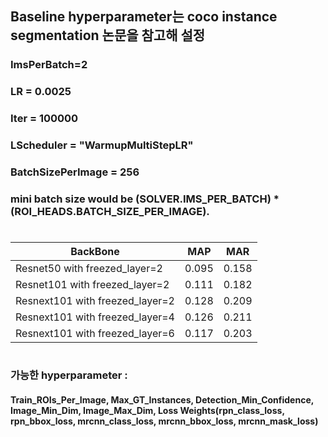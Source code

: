 ## Baseline hyperparameter는 coco instance segmentation 논문을 참고해 설정

### ImsPerBatch=2

### LR = 0.0025

### Iter = 100000

### LScheduler =  "WarmupMultiStepLR"

### BatchSizePerImage = 256 

### mini batch size would be (SOLVER.IMS_PER_BATCH) * (ROI_HEADS.BATCH_SIZE_PER_IMAGE).

#

|BackBone|MAP|MAR|
|---|---|---|
|Resnet50 with freezed_layer=2|0.095|0.158|
|Resnet101 with freezed_layer=2|0.111|0.182|
|Resnext101 with freezed_layer=2|0.128|0.209|
|Resnext101 with freezed_layer=4|0.126|0.211|
|Resnext101 with freezed_layer=6|0.117|0.203|

#

### 가능한 hyperparameter : 

#### Train_ROIs_Per_Image, Max_GT_Instances, Detection_Min_Confidence, Image_Min_Dim, Image_Max_Dim, Loss Weights(rpn_class_loss, rpn_bbox_loss, mrcnn_class_loss, mrcnn_bbox_loss, mrcnn_mask_loss)



